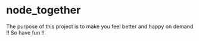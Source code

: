 # node_together
The purpose of this project is to make you feel better and happy on demand !!
So have fun !!

